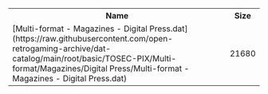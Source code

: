 <table>
<tr><th>Name</th><th>Size</th></tr>
<tr><td>
[Multi-format - Magazines - Digital Press.dat](https://raw.githubusercontent.com/open-retrogaming-archive/dat-catalog/main/root/basic/TOSEC-PIX/Multi-format/Magazines/Digital Press/Multi-format - Magazines - Digital Press.dat)
</td><td>21680</td></tr>
</table>
